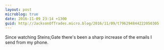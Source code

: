 ```yaml
---
layout: post
microblog: true
date: 2016-11-09 23:14 +1300
guid: http://JacksonOfTrades.micro.blog/2016/11/09/t796294844222050305.html
---
```

Since watching Steins;Gate there's been a sharp increase of the emails I send from my phone.
